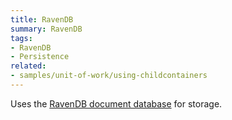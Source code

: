 ```yaml
---
title: RavenDB
summary: RavenDB
tags:
- RavenDB
- Persistence
related:
- samples/unit-of-work/using-childcontainers
---
```


Uses the [RavenDB document database](http://ravendb.net/) for storage.
